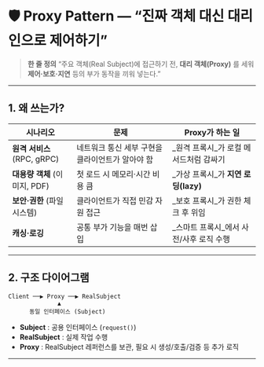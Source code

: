# 🛡️ Proxy Pattern — “진짜 객체 대신 대리인으로 제어하기”

> **한 줄 정의**
> “주요 객체(Real Subject)에 접근하기 전, **대리 객체(Proxy)** 를 세워 **제어·보호·지연** 등의 부가 동작을 끼워 넣는다.”

---

## 1. 왜 쓰는가?

| 시나리오                   | 문제                          | Proxy가 하는 일                 |
| ---------------------- | --------------------------- | --------------------------- |
| **원격 서비스** (RPC, gRPC) | 네트워크 통신 세부 구현을 클라이언트가 알아야 함 | \_원격 프록시\_가 로컬 메서드처럼 감싸기    |
| **대용량 객체** (이미지, PDF)  | 첫 로드 시 메모리·시간 비용 큼          | \_가상 프록시\_가 **지연 로딩(lazy)** |
| **보안·권한** (파일 시스템)     | 클라이언트가 직접 민감 자원 접근          | \_보호 프록시\_가 권한 체크 후 위임      |
| **캐싱·로깅**              | 공통 부가 기능을 매번 삽입             | \_스마트 프록시\_에서 사전/사후 로직 수행   |

---

## 2. 구조 다이어그램

```
Client ──▶ Proxy ──▶ RealSubject
              ▲
      동일 인터페이스 (Subject)
```

* **Subject** : 공용 인터페이스 (`request()`)
* **RealSubject** : 실제 작업 수행
* **Proxy** : RealSubject 레퍼런스를 보관, 필요 시 생성/호출/검증 등 추가 로직

---
